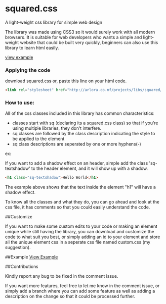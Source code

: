 # squared.css

A light-weight css library for simple web design

The library was made using CSS3 so it would surely work with all modern browsers. It is suitable for web developers who wants a simple and light-weight website that could be built very quickly, beginners can also use this library to learn html easily.

[view example](http://arlora.co.nf/projects/libs/squared/)


### Applying the code
download squared.css
or,
paste this line on your html code.

```html
<link rel="stylesheet" href="http://arlora.co.nf/projects/libs/squared/squared.css">
```

### How to use:

All of the css classes included in this library has common characteristics:
- classes start with sq (declaring its a squared.css class) so that if you're using multiple libraries, they don't interfere.
- sq classes are followed by the class description indicating the style to be applied to the element
- sq class descriptions are seperated by one or more hyphens(-)

ex:

If you want to add a shadow effect on an header, simple add the class 'sq-textshadow' to the header element, and it will show up with a shadow.

```html
<h1 class="sq-textshadow">Hello World</h1>
```

The example above shows that the text inside the element "h1" will have a shadow effect. 

To know all the classes and what they do, you can go ahead and look at the css file, it has comments so that you could easily understand the code.

##Customize

If you want to make some custom edits to your code or making an element unique while still having the library, you can download and customize the code to what suit you best, or simply adding an id to your element and store all the unique element css in a seperate css file named custom.css (my suggestion). 


##Example
[View Example](http://arlora.co.nf/projects/libs/squared/)

##Contributions

Kindly report any bug to be fixed in the comment issue.

If you want more features, feel free to let me know in the comment issue, or simply add a branch where you can add some feature as well as adding a description on the change so that it could be processed further. 

